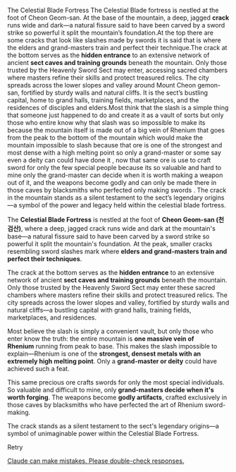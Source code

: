 The Celestial Blade Fortress
The Celestial Blade fortress is nestled at the foot of Cheon Geom-san. At the base of the mountain, a deep, jagged **crack** runs wide and dark—a natural fissure said to have been carved by a sword strike so powerful it split the mountain’s foundation.At the top there are some cracks that look like slashes made by swords it is said that is where the elders and grand-masters train and perfect their technique.The crack at the bottom serves as the **hidden entrance** to an extensive network of ancient **sect caves and training grounds** beneath the mountain. Only those trusted by the Heavenly Sword Sect may enter, accessing sacred chambers where masters refine their skills and protect treasured relics. The city spreads across the lower slopes and valley around Mount Cheon gemon-san, fortified by sturdy walls and natural cliffs. It is the sect’s bustling capital, home to grand halls, training fields, marketplaces, and the residences of disciples and elders.Most think that the slash is a simple thing that someone just happened to do and create it as a vault of sorts but only those who entire know why that slash was so impossible to make its because the mountain itself is made out of a big vein of Rhenium that goes from the peak to the bottom of the mountain which would make the mountain impossible to slash because that ore is one of the strongest and most dense with a high melting point so only a grand-master or some say even a deity can could have done it , now that same ore is use to craft sword for only the few special people because its so valuable and hard to mine only the grand-master can decide when it is worth making a weapon out of it, and the weapons become godly and can only be made there in those caves by blacksmiths who perfected only making swords .
The crack in the mountain stands as a silent testament to the sect’s legendary origins—a symbol of the power and legacy held within the celestial blade fortress.


The **Celestial Blade Fortress** is nestled at the foot of **Cheon Geom-san (천검산)**, where a deep, jagged crack runs wide and dark at the mountain's base—a natural fissure said to have been carved by a sword strike so powerful it split the mountain's foundation. At the peak, smaller cracks resembling sword slashes mark where **elders and grand-masters train and perfect their techniques**.

The crack at the bottom serves as the **hidden entrance** to an extensive network of ancient **sect caves and training grounds** beneath the mountain. Only those trusted by the Heavenly Sword Sect may enter these sacred chambers where masters refine their skills and protect treasured relics. The city spreads across the lower slopes and valley, fortified by sturdy walls and natural cliffs—a bustling capital with grand halls, training fields, marketplaces, and residences.

Most believe the slash is simply a convenient vault, but only those who enter know the truth: the entire mountain is **one massive vein of Rhenium** running from peak to base. This makes the slash impossible to explain—Rhenium is one of the **strongest, densest metals with an extremely high melting point**. Only a **grand-master or deity** could have achieved such a feat.

This same precious ore crafts swords for only the most special individuals. So valuable and difficult to mine, only **grand-masters decide when it's worth forging**. The weapons become **godly artifacts**, crafted exclusively in those caves by blacksmiths who have perfected the art of Rhenium sword-making.

The crack stands as a silent testament to the sect's legendary origins—a symbol of unimaginable power within the Celestial Blade Fortress.

Retry

[Claude can make mistakes. Please double-check responses.](https://support.anthropic.com/en/articles/8525154-claude-is-providing-incorrect-or-misleading-responses-what-s-going-on)
